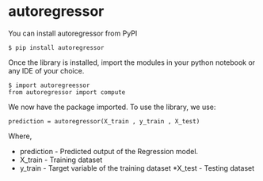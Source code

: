 # autoregressor

You can install autoregressor from PyPI
    
    $ pip install autoregressor
    
Once the library is installed, import the modules in your python notebook or any IDE of your choice.

    $ import autoregreessor
    from autoregressor import compute
    
We now have the package imported. To use the library, we use:

    prediction = autoregressor(X_train , y_train , X_test)
    
Where, 

* prediction - Predicted output of the Regression model.
* X_train - Training dataset
* y_train - Target variable of the training dataset
*X_test - Testing dataset